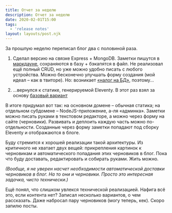 ```yaml
---
title: Отчет за неделю
description: Отчет за неделю
date: 2020-02-01T15:00
tags:
  - 'release notes'
layout: layouts/post.njk
---
```


За прошлую неделю переписал блог два с половиной раза. 

1. Сделал версию на связке Express + MongoDB. Заметки пишутся в [маркдауне](https://simplemde.com/), сохраняются в базу + бэкапятся в файл. Не реализовал ещё полный CRUD, но уже можно удобно писать с любого устройства. Можно бесконечно улучшать форму создания (мой идеал – как в твиторе). Но: возникает [«налог на БД»](https://indieweb.org/database-antipattern#DBA_tax), поэтому...

2. ...вернулся к статике, генерируемой Eleventy. В этот раз взял за основу [базовый вариант](https://github.com/11ty/eleventy-base-blog)

В итоге придумал вот так: на основном домене – обычная статика; на отдельном субдомене – NodeJS-приложение, а-ля «админка». Заметки можно писать руками в текстовом редакторе, а можно через форму на сайте (черновики). Развивать и деплоить каждую часть можно по-отдельности. Созданные через форму заметки попадают под сборку Eleventy и отображаются в блоге.

Буду стремится к хорошей реализации такой архитектуры. Из критичного не хватает двух вещей: прикрепления картинок к черновикам и автоматического попадания этих черновиков в блог. Пока что буду доставать, редактировать и собирать руками. Жить можно.

*(Вообще, я не уверен насчет необходимости автоматической доставки черновиков в блог. На то они и черновики. Просто это интересная задачка, чисто технически.)*

Ещё понял, что слишком увлекся технической реализацией. Нафига всё это, если контента нет? Записал несколько вариантов, о чем рассказать. Даже набросал пару черновиков (могу теперь, кек). Скоро запилю посты.


